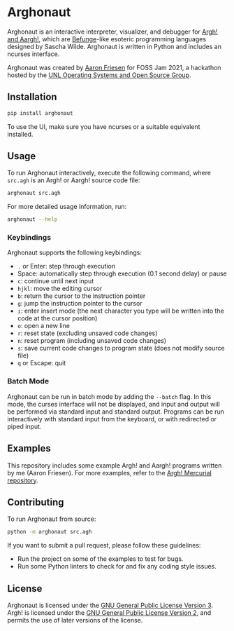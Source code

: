 # Arghonaut

Arghonaut is an interactive interpreter, visualizer, and debugger for [Argh! and Aargh!](https://esolangs.org/wiki/Argh!), which are [Befunge](https://esolangs.org/wiki/Befunge)-like esoteric programming languages designed by Sascha Wilde.
Arghonaut is written in Python and includes an ncurses interface.

Arghonaut was created by [Aaron Friesen](https://maugrift.com) for FOSS Jam 2021, a hackathon hosted by the [UNL Operating Systems and Open Source Group](https://os2g.unl.edu).

## Installation

```sh
pip install arghonaut
```

To use the UI, make sure you have ncurses or a suitable equivalent installed.

## Usage

To run Arghonaut interactively, execute the following command, where `src.agh` is an Argh! or Aargh! source code file:

```sh
arghonaut src.agh
```

For more detailed usage information, run:

```sh
arghonaut --help
```

### Keybindings

Arghonaut supports the following keybindings:

- `.` or Enter: step through execution
- Space: automatically step through execution (0.1 second delay) or pause
- `c`: continue until next input
- `hjkl`: move the editing cursor
- `b`: return the cursor to the instruction pointer
- `g`: jump the instruction pointer to the cursor
- `i`: enter insert mode (the next character you type will be written into the code at the cursor position)
- `o`: open a new line
- `r`: reset state (excluding unsaved code changes)
- `n`: reset program (including unsaved code changes)
- `s`: save current code changes to program state (does not modify source file)
- `q` or Escape: quit

### Batch Mode

Arghonaut can be run in batch mode by adding the `--batch` flag.
In this mode, the curses interface will not be displayed, and input and output will be performed via standard input and standard output.
Programs can be run interactively with standard input from the keyboard, or with redirected or piped input.

## Examples

This repository includes some example Argh! and Aargh! programs written by me (Aaron Friesen).
For more examples, refer to the [Argh! Mercurial repository](http://hg.intevation.org/argh/file/tip/examples).

## Contributing

To run Arghonaut from source:

```sh
python -m arghonaut src.agh
```

If you want to submit a pull request, please follow these guidelines:

- Run the project on some of the examples to test for bugs.
- Run some Python linters to check for and fix any coding style issues.

## License

Arghonaut is licensed under the [GNU General Public License Version 3](https://www.gnu.org/licenses/gpl-3.0.en.html).
Argh! is licensed under the [GNU General Public License Version 2](https://www.gnu.org/licenses/old-licenses/gpl-2.0.html), and permits the use of later versions of the license.
